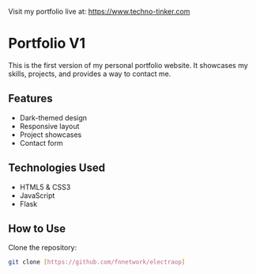 Visit my portfolio live at: https://www.techno-tinker.com


# Portfolio V1

This is the first version of my personal portfolio website. It showcases my skills, projects, and provides a way to contact me.

## Features

- Dark-themed design
- Responsive layout
- Project showcases
- Contact form

## Technologies Used

- HTML5 & CSS3
- JavaScript
- Flask

## How to Use

Clone the repository:
   ```bash
   git clone [https://github.com/fnnetwork/electraop]
